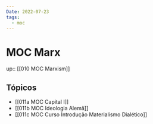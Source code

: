 ```yaml
---
Date: 2022-07-23
tags:
  - moc 
---
```

# MOC Marx
up:: [[010 MOC Marxism]]

## Tópicos
- [[011a MOC Capital I]]
- [[011b MOC Ideologia Alemã]]
- [[011c MOC Curso Introdução Materialismo Dialético]]
